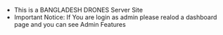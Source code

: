 

- This is a BANGLADESH DRONES Server Site
- Important Notice: If You are login as admin please realod a dashboard page and you can see Admin Features
